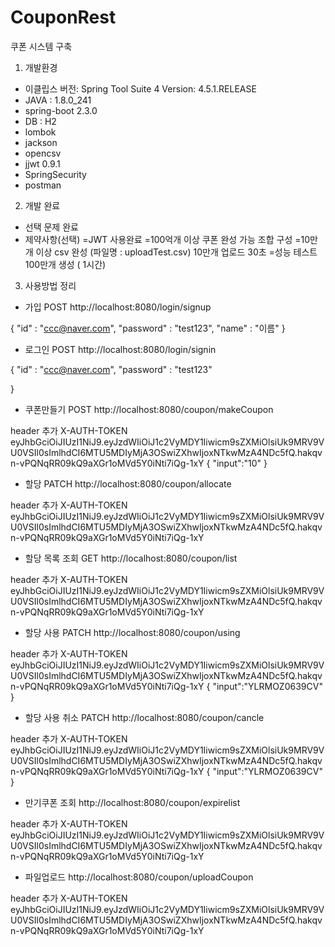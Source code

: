 # CouponRest
쿠폰 시스템 구축 

1. 개발환경 
 - 이클립스 버전: Spring Tool Suite 4 Version: 4.5.1.RELEASE
 - JAVA : 1.8.0_241
 - spring-boot 2.3.0
 - DB : H2
 - lombok
 - jackson
 - opencsv
 - jjwt 0.9.1
 - SpringSecurity 
 - postman

2. 개발 완료 
 - 선택 문제 완료 
 - 제약사항(선택)
    =JWT 사용완료
    =100억개 이상 쿠폰 완성 가능 조합 구성
    =10만개 이상 csv 완성 (파일명 : uploadTest.csv)
     10만개 업로드 30초
    =성능 테스트 
     100만개 생성 ( 1시간)
     

3. 사용방법 정리

 - 가입
POST
http://localhost:8080/login/signup

{
	"id" : "ccc@naver.com",
	"password" : "test123",
	"name" : "이름"
}

 - 로그인 
POST
http://localhost:8080/login/signin

{
	"id" : "ccc@naver.com",
	"password" : "test123"

}

 - 쿠폰만들기 
POST 
http://localhost:8080/coupon/makeCoupon

header 추가
X-AUTH-TOKEN 
eyJhbGciOiJIUzI1NiJ9.eyJzdWIiOiJ1c2VyMDY1Iiwicm9sZXMiOlsiUk9MRV9VU0VSIl0sImlhdCI6MTU5MDIyMjA3OSwiZXhwIjoxNTkwMzA4NDc5fQ.hakqvn-vPQNqRR09kQ9aXGr1oMVd5Y0iNti7iQg-1xY
{
	"input":"10"
}

 - 할당 
PATCH
http://localhost:8080/coupon/allocate

header 추가
X-AUTH-TOKEN 
eyJhbGciOiJIUzI1NiJ9.eyJzdWIiOiJ1c2VyMDY1Iiwicm9sZXMiOlsiUk9MRV9VU0VSIl0sImlhdCI6MTU5MDIyMjA3OSwiZXhwIjoxNTkwMzA4NDc5fQ.hakqvn-vPQNqRR09kQ9aXGr1oMVd5Y0iNti7iQg-1xY

 - 할당 목록 조회
GET
http://localhost:8080/coupon/list

header 추가
X-AUTH-TOKEN 
eyJhbGciOiJIUzI1NiJ9.eyJzdWIiOiJ1c2VyMDY1Iiwicm9sZXMiOlsiUk9MRV9VU0VSIl0sImlhdCI6MTU5MDIyMjA3OSwiZXhwIjoxNTkwMzA4NDc5fQ.hakqvn-vPQNqRR09kQ9aXGr1oMVd5Y0iNti7iQg-1xY

 - 할당 사용
PATCH
http://localhost:8080/coupon/using

header 추가
X-AUTH-TOKEN 
eyJhbGciOiJIUzI1NiJ9.eyJzdWIiOiJ1c2VyMDY1Iiwicm9sZXMiOlsiUk9MRV9VU0VSIl0sImlhdCI6MTU5MDIyMjA3OSwiZXhwIjoxNTkwMzA4NDc5fQ.hakqvn-vPQNqRR09kQ9aXGr1oMVd5Y0iNti7iQg-1xY
{
	"input":"YLRMOZ0639CV"
}

 - 할당 사용 취소
PATCH
http://localhost:8080/coupon/cancle

header 추가
X-AUTH-TOKEN 
eyJhbGciOiJIUzI1NiJ9.eyJzdWIiOiJ1c2VyMDY1Iiwicm9sZXMiOlsiUk9MRV9VU0VSIl0sImlhdCI6MTU5MDIyMjA3OSwiZXhwIjoxNTkwMzA4NDc5fQ.hakqvn-vPQNqRR09kQ9aXGr1oMVd5Y0iNti7iQg-1xY
{
	"input":"YLRMOZ0639CV"
}

- 만기쿠폰 조회
http://localhost:8080/coupon/expirelist

header 추가
X-AUTH-TOKEN 
eyJhbGciOiJIUzI1NiJ9.eyJzdWIiOiJ1c2VyMDY1Iiwicm9sZXMiOlsiUk9MRV9VU0VSIl0sImlhdCI6MTU5MDIyMjA3OSwiZXhwIjoxNTkwMzA4NDc5fQ.hakqvn-vPQNqRR09kQ9aXGr1oMVd5Y0iNti7iQg-1xY

 - 파일업로드
http://localhost:8080/coupon/uploadCoupon

header 추가
X-AUTH-TOKEN 
eyJhbGciOiJIUzI1NiJ9.eyJzdWIiOiJ1c2VyMDY1Iiwicm9sZXMiOlsiUk9MRV9VU0VSIl0sImlhdCI6MTU5MDIyMjA3OSwiZXhwIjoxNTkwMzA4NDc5fQ.hakqvn-vPQNqRR09kQ9aXGr1oMVd5Y0iNti7iQg-1xY

